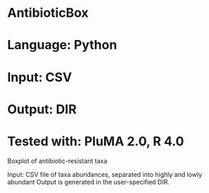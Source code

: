 # AntibioticBox
# Language: Python
# Input: CSV
# Output: DIR
# Tested with: PluMA 2.0, R 4.0

Boxplot of antibiotic-resistant taxa

Input: CSV file of taxa abundances, separated into highly and lowly abundant
Output is generated in the user-specified DIR.
